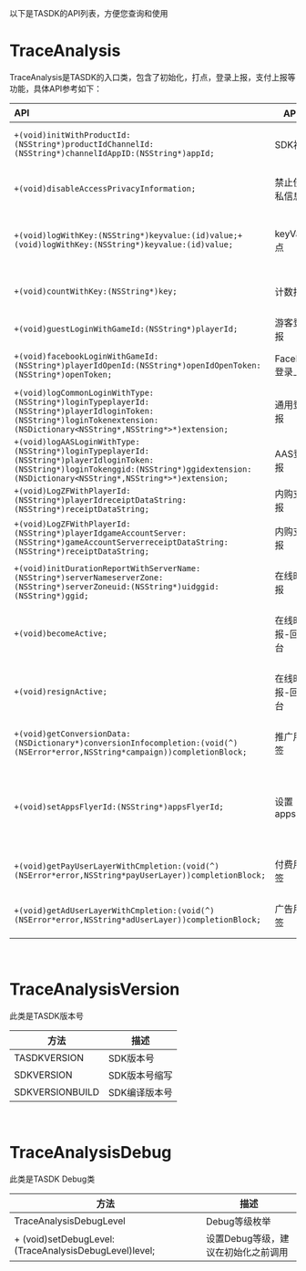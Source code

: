 以下是TASDK的API列表，方便您查询和使用

# TraceAnalysis

TraceAnalysis是TASDK的入口类，包含了初始化，打点，登录上报，支付上报等功能，具体API参考如下：

|API|API名称|描述|使用场景|
|:--------------|--------------------|-----------------|-------------------|
|`+(void)initWithProductId:(NSString*)productIdChannelId:(NSString*)channelIdAppID:(NSString*)appId;`|SDK初始化|通过该API，初始化SDK|在app启动的时候调用|
|`+(void)disableAccessPrivacyInformation;`|禁止使用隐私信息|将用户拒绝隐私授权同步给SDK|当用户明确拒绝授权使用隐私时调用|
|`+(void)logWithKey:(NSString*)keyvalue:(id)value;+(void)logWithKey:(NSString*)keyvalue:(id)value;`|keyValue打点|通过该API，可以实现事件打点|当需要事件打点时调用|
|`+(void)countWithKey:(NSString*)key;`|计数打点|累积事件计算打点|当需要统计某个事件发生的次数时使用|
|`+(void)guestLoginWithGameId:(NSString*)playerId;`|游客登录上报|统计游客登录事件|游客登录成功后调用|
|`+(void)facebookLoginWithGameId:(NSString*)playerIdOpenId:(NSString*)openIdOpenToken:(NSString*)openToken;`|Facebook登录上报|统计Facebook登录事件|Facebook登录成功后调用|
|`+(void)logCommonLoginWithType:(NSString*)loginTypeplayerId:(NSString*)playerIdloginToken:(NSString*)loginTokenextension:(NSDictionary<NSString*,NSString*>*)extension;`|通用登录上报|通用的统计登录事件方法|登录成功后调用|
|`+(void)logAASLoginWithType:(NSString*)loginTypeplayerId:(NSString*)playerIdloginToken:(NSString*)loginTokenggid:(NSString*)ggidextension:(NSDictionary<NSString*,NSString*>*)extension;`|AAS登录上报|统计AASDK登录事件|AASDK返回登录成功后调用|
|`+(void)LogZFWithPlayerId:(NSString*)playerIdreceiptDataString:(NSString*)receiptDataString;`|内购支付上报|统计内购事件|内购支付成功后调用|
|`+(void)LogZFWithPlayerId:(NSString*)playerIdgameAccountServer:(NSString*)gameAccountServerreceiptDataString:(NSString*)receiptDataString;`|内购支付上报|统计内购事件（带区服参数）|内购支付成功后调用|
|`+(void)initDurationReportWithServerName:(NSString*)serverNameserverZone:(NSString*)serverZoneuid:(NSString*)uidggid:(NSString*)ggid;`|在线时长上报|初始化在线时长上报功能|在需要统计在线时长的时候调用|
|`+(void)becomeActive;`|在线时长上报-回到前台|在线时长上报回调前台事件|在初始化在线时长上报功能后，当app回到前台时调用|
|`+(void)resignActive;`|在线时长上报-回到后台|在线时长上报回调后台事件|在初始化在线时长上报功能后，当app回到后台时调用|
|`+(void)getConversionData:(NSDictionary*)conversionInfocompletion:(void(^)(NSError*error,NSString*campaign))completionBlock;`|推广用户标签|获取推广用户的标签|在需要推广用户的标签时调用|
|`+(void)setAppsFlyerId:(NSString*)appsFlyerId;`|设置appsFlyerId|将appsFlyerId同步给SDK|在AppsFlyerSDK初始化后，当能获取到appsFlyerId值时调用|
|`+(void)getPayUserLayerWithCmpletion:(void(^)(NSError*error,NSString*payUserLayer))completionBlock;`|付费用户标签|获取付费用户的标签|在需要付费用户的标签时调用|
|`+(void)getAdUserLayerWithCmpletion:(void(^)(NSError*error,NSString*adUserLayer))completionBlock;`|广告用户标签|获取广告用户的标签|在需要广告用户的标签时调用|

</br>

# TraceAnalysisVersion

此类是TASDK版本号

|  方法   | 描述  |
|  ----  | ----  |
| TASDKVERSION | SDK版本号 |
| SDKVERSION  | SDK版本号缩写  |
| SDKVERSIONBUILD  | SDK编译版本号  |

</br>

# TraceAnalysisDebug

此类是TASDK Debug类

|  方法   | 描述  |
|  ----  | ----  |
| TraceAnalysisDebugLevel | Debug等级枚举 |
| + (void)setDebugLevel:(TraceAnalysisDebugLevel)level;  | 设置Debug等级，建议在初始化之前调用  |


